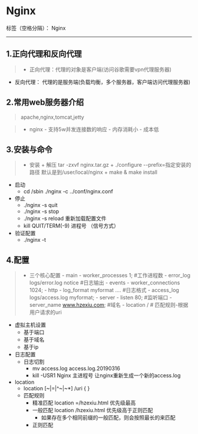 # Nginx

标签（空格分隔）： Nginx

---

## 1.正向代理和反向代理
> + 正向代理：代理的对象是客户端(访问谷歌需要vpn代理服务器)
+ 反向代理： 代理的是服务端(负载均衡，多个服务器，客户端访问代理服务器)

## 2.常用web服务器介绍
> apache,nginx,tomcat,jetty

> + nginx
    - 支持5w并发连接数的响应
    - 内存消耗小
    - 成本低

## 3.安装与命令
>+ 安装 
    + 解压 tar -zxvf nginx.tar.gz
    + ./configure --prefix=指定安装的路径 默认是到/user/local/nginx
    + make & make install
+ 启动
    + cd /sbin ./nginx -c ../conf/nginx.conf
+ 停止
    + ./nginx -s quit
    + ./nginx -s stop
    + ./nginx -s reload 重新加载配置文件
    + kill QUIT/TERM(-9) 进程号 （信号方式）
+ 验证配置
    + ./nginx -t
## 4.配置
>+ 三个核心配置
    - main 
        - worker_processes 1; #工作进程数
        - error_log logs/error.log notice #日志输出
    - events 
        - worker_connections 1024;
    - http
        - log_format myformat .... #日志格式
        - access_log logs/access.log myformat;
        - server
            - listen 80; #监听端口
            - server_name www.hzexiu.com; #域名
            - location /  # 匹配规则-根据用户请求的uri
+ 虚拟主机设置
    - 基于端口
    - 基于域名
    - 基于ip
+ 日志配置
    - 日志切割 
        - mv access.log access.log.20190316
        - kill -USR1 Nginx 主进程号 让nginx重新生成一个新的access.log
+ location
    - location [~|=|^~|~*] /uri {  }
    - 匹配规则
        - 精准匹配 location =/hzexiu.html 优先级最高
        - 一般匹配 location /hzexiu.html  优先级高于正则匹配
            - 如果存在多个相同前缀的一般匹配，则会按照最长的来匹配
        - 正则匹配 


